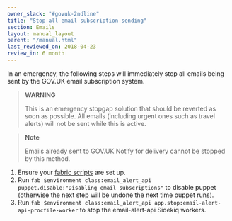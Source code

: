 ```yaml
---
owner_slack: "#govuk-2ndline"
title: "Stop all email subscription sending"
section: Emails
layout: manual_layout
parent: "/manual.html"
last_reviewed_on: 2018-04-23
review_in: 6 month
---
```


In an emergency, the following steps will immediately stop all emails being sent by the GOV.UK email subscription system.

> **WARNING**
>
> This is an emergency stopgap solution that should be reverted as soon as possible. All emails (including urgent ones such as travel alerts) will not be sent while this is active.

> **Note**
>
> Emails already sent to GOV.UK Notify for delivery cannot be stopped by this method.

1. Ensure your [fabric scripts][fabric-scripts] are set up.
1. Run `fab $environment class:email_alert_api puppet.disable:"Disabling email subscriptions"` to disable puppet (otherwise the next step will be undone the next time puppet runs).
1. Run `fab $environment class:email_alert_api app.stop:email-alert-api-procfile-worker` to stop the email-alert-api Sidekiq workers.

[fabric-scripts]: https://github.com/alphagov/fabric-scripts/
